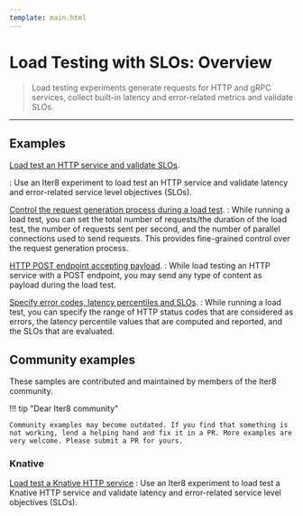 ```yaml
---
template: main.html
---
```


# Load Testing with SLOs: Overview
 
> Load testing experiments generate requests for HTTP and gRPC services, collect built-in latency and error-related metrics and validate SLOs. 

***

## Examples

[Load test an HTTP service and validate SLOs](../../getting-started/your-first-experiment.md).

: Use an Iter8 experiment to load test an HTTP service and validate latency and error-related service level objectives (SLOs).

[Control the request generation process during a load test](requests.md).
: While running a load test, you can set the total number of requests/the duration of the load test, the number of requests sent per second, and the number of parallel connections used to send requests. This provides fine-grained control over the request generation process.

[HTTP POST endpoint accepting payload](payload.md).
: While load testing an HTTP service with a POST endpoint, you may send any type of content as payload during the load test.

[Specify error codes, latency percentiles and SLOs](percentilesandslos.md).
: While running a load test, you can specify the range of HTTP status codes that are considered as errors, the latency percentile values that are computed and reported, and the SLOs that are evaluated.

## Community examples

These samples are contributed and maintained by members of the Iter8 community.

!!! tip "Dear Iter8 community" 

    Community examples may become outdated. If you find that something is not working, lend a helping hand and fix it in a PR. More examples are very welcome. Please submit a PR for yours.

### Knative

[Load test a Knative HTTP service](community/knative/loadtest.md)
: Use an Iter8 experiment to load test a Knative HTTP service and validate latency and error-related service level objectives (SLOs).